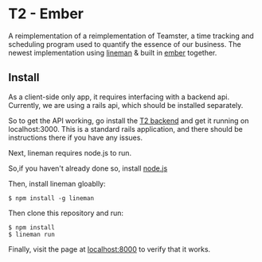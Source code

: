 # T2 - Ember 

A reimplementation of a reimplementation of Teamster, a time tracking and scheduling program used to quantify the essence of our business.  The newest implementation using [lineman](https://github.com/testdouble/lineman) & built in [ember](http://emberjs.com) together.

## Install

As a client-side only app, it requires interfacing with a backend api.  Currently, we are using a rails api, which should be installed separately.

So to get the API working, go install the [T2 backend](https://github.com/neo/T2/tree/t3) and get it running on localhost:3000.  This is a standard rails application, and there should be instructions there if you have any issues.

Next, lineman requires node.js to run.

So,if you haven't already done so, install [node.js](http://nodejs.org)

Then, install lineman gloablly:

```
$ npm install -g lineman
```

Then clone this repository and run:

```
$ npm install
$ lineman run
```

Finally, visit the page at [localhost:8000](http://localhost:8000) to verify that it works.
